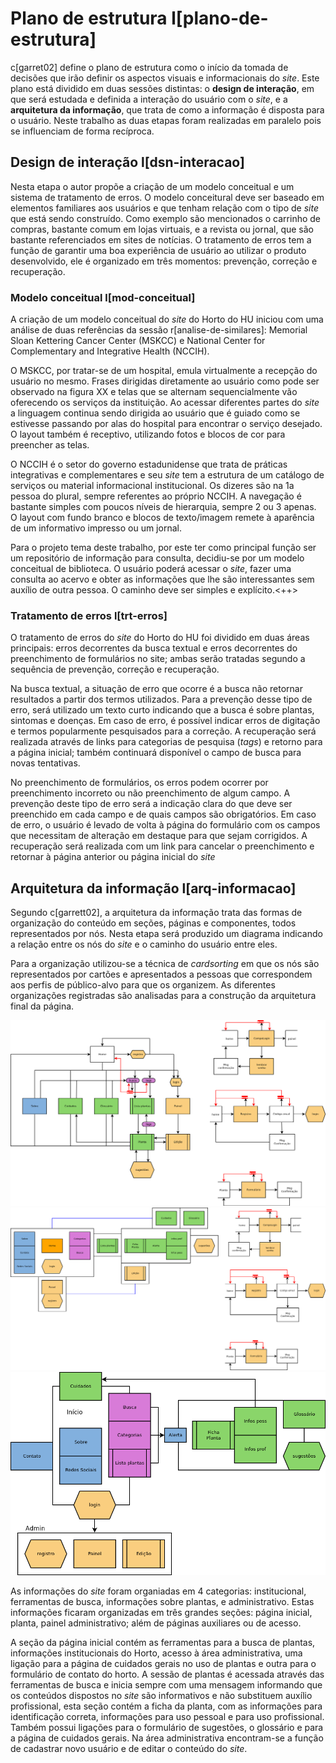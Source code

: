# Plano de estrutura l[plano-de-estrutura]

c[garret02] define o plano de estrutura como o início da tomada de decisões que irão definir os aspectos visuais e informacionais do _site_. Este plano está dividido em duas sessões distintas: o **design de interação**, em que será estudada e definida a interação do usuário com o _site_, e a **arquitetura da informação**, que trata de como a informação é disposta para o usuário. Neste trabalho as duas etapas foram realizadas em paralelo pois se influenciam de forma recíproca.

## Design de interação l[dsn-interacao]

Nesta etapa o autor propõe a criação de um modelo conceitual e um sistema de tratamento de erros. O modelo conceitural deve ser baseado em elementos familiares aos usuários e que tenham relação com o tipo de _site_ que está sendo construído. Como exemplo são mencionados o carrinho de compras, bastante comum em lojas virtuais, e a revista ou jornal, que são bastante referenciados em sites de notícias. O tratamento de erros tem a função de garantir uma boa experiência de usuário ao utilizar o produto desenvolvido, ele é organizado em três momentos: prevenção, correção e recuperação.

### Modelo conceitual l[mod-conceitual]

A criação de um modelo conceitual do _site_ do Horto do HU iniciou com uma análise de duas referências da sessão r[analise-de-similares]: Memorial Sloan Kettering Cancer Center (MSKCC) e National Center for Complementary and Integrative Health (NCCIH).

O MSKCC, por tratar-se de um hospital, emula virtualmente a recepção do usuário no mesmo. Frases dirigidas diretamente ao usuário como pode ser observado na figura XX e telas que se alternam sequencialmente vão oferecendo os serviços da instituição. Ao acessar diferentes partes do _site_ a linguagem continua sendo dirigida ao usuário que é guiado como se estivesse passando por alas do hospital para encontrar o serviço desejado. O layout também é receptivo, utilizando fotos e blocos de cor para preencher as telas.

O NCCIH é o setor do governo estadunidense que trata de práticas integrativas e complementares e seu _site_ tem a estrutura de um catálogo de serviços ou material informacional institucional. Os dizeres são na 1a pessoa do plural, sempre referentes ao próprio NCCIH. A navegação é bastante simples com poucos níveis de hierarquia, sempre 2 ou 3 apenas. O layout com fundo branco e blocos de texto/imagem remete à aparência de um informativo impresso ou um jornal.

Para o projeto tema deste trabalho, por este ter como principal função ser um repositório de informação para consulta, decidiu-se por um modelo conceitual de biblioteca. O usuário poderá acessar o _site_, fazer uma consulta ao acervo e obter as informações que lhe são interessantes sem auxílio de outra pessoa. O caminho deve ser simples e explícito.<++> 

### Tratamento de erros l[trt-erros]

O tratamento de erros do _site_ do Horto do HU foi dividido em duas áreas principais: erros decorrentes da busca textual e erros decorrentes do preenchimento de formulários no site; ambas serão tratadas segundo a sequência de prevenção, correção e recuperação.

Na busca textual, a situação de erro que ocorre é a busca não retornar resultados a partir dos termos utilizados. Para a prevenção desse tipo de erro, será utilizado um texto curto indicando que a busca é sobre plantas, sintomas e doenças. Em caso de erro, é possível indicar erros de digitação e termos popularmente pesquisados para a correção. A recuperação será realizada através de links para categorias de pesquisa (_tags_) e retorno para a página inicial; também continuará disponível o campo de busca para novas tentativas.

No preenchimento de formulários, os erros podem ocorrer por preenchimento incorreto ou não preenchimento de algum campo. A prevenção deste tipo de erro será a indicação clara do que deve ser preenchido em cada campo e de quais campos são obrigatórios. Em caso de erro, o usuário é levado de volta à página do formulário com os campos que necessitam de alteração em destaque para que sejam corrigidos. A recuperação será realizada com um link para cancelar o preenchimento e retornar à página anterior ou página inicial do _site_

## Arquitetura da informação l[arq-informacao]

Segundo c[garrett02], a arquitetura da informação trata das formas de organização do conteúdo em seções, páginas e componentes, todos representados por nós. Nesta etapa será produzido um diagrama indicando a relação entre os nós do _site_ e o caminho do usuário entre eles. 

Para a organização utilizou-se a técnica de _cardsorting_ em que os nós são representados por cartões e apresentados a pessoas que correspondem aos perfis de público-alvo para que os organizem. As diferentes organizações registradas são analisadas para a construção da arquitetura final da página.

![arq-info-img](../tex/images/diagramas/principal.png "Esquema estrutural do _site_")
![arq-info-img](../tex/images/diagramas/v2_cs8.png "Esquema estrutural do _site_")
![arq-info-img](../tex/images/diagramas/v3.png "Esquema estrutural do _site_")

As informações do _site_ foram organiadas em 4 categorias: institucional, ferramentas de busca, informações sobre plantas, e administrativo. Estas informações ficaram organizadas em três grandes seções: página inicial, planta, painel administrativo; além de páginas auxiliares ou de acesso.

A seção da página inicial contém as ferramentas para a busca de plantas, informações institucionais do Horto, acesso à área administrativa, uma ligação para a página de cuidados gerais no uso de plantas e outra para o formulário de contato do horto. A sessão de plantas é acessada através das ferramentas de busca e inicia sempre com uma mensagem informando que os conteúdos dispostos no _site_ são informativos e não substituem auxílio profissional, esta seção contém a ficha da planta, com as informações para identificação correta, informações para uso pessoal e para uso profissional. Também possui ligações para o formulário de sugestões, o glossário e para a página de cuidados gerais. Na área administrativa encontram-se a função de cadastrar novo usuário e de editar o conteúdo do _site_.
